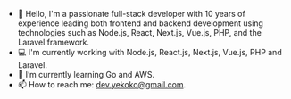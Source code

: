 - 👋 Hello, I'm a passionate full-stack developer with 10 years of experience leading both frontend and backend development using technologies such as Node.js, React, Next.js, Vue.js, PHP, and the Laravel framework.
- 💻 I'm currently working with Node.js, React.js, Next.js, Vue.js, PHP and Laravel.
- 🌱 I’m currently learning Go and AWS.
- 📫 How to reach me: dev.yekoko@gmail.com.
